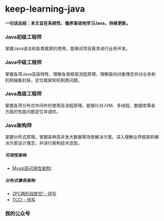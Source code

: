 # keep-learning-java
**一句话总结：本文旨在系统性、循序渐进地学习Java，持续更新。**

### Java初级工程师
掌握Java语法和各类框架的使用，能够对项目需求进行业务开发。

### Java中级工程师
掌握各项Java高级特性，理解各类框架流程原理，理解面向对象理念并对业务和机制抽象封装，定位框架和机制类问题。

### Java高级工程师
掌握各项分布式中间件的使用及流程原理，能够针对JVM、多线程、数据库等各方面的性能问题定位并调优。

### Java架构师
掌握分布式原理，掌握各种高并发大数据等场景解决方案。深入理解业界框架和解决方案设计理念，并进行架构技术选型。

##### 可用性架构
* [Mysql高可用性架构!](architect/mysqlha/mysqlha.md)

##### 分布式事务架构
* [2PC两阶段提交! - 待写](architect/mysqlha/mysqlha.md)
* [TCC! - 待写](architect/mysqlha/mysqlha.md)

### 我的公众号

